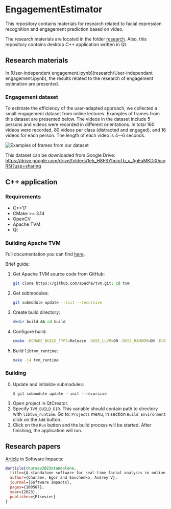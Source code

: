 # EngagementEstimator

This repository contains materials for research related to facial expression
recognition and engagement prediction based on video. 

The research materials are located in the folder [research](research/). Also,
this repository contains desktop C++ application written in Qt.

## Research materials
In [User-independent engagement.ipynb](research/User-independant engagement.ipynb),
the results related to the research of engagement estimation are presented.

### Engagement dataset
To estimate the efficiency of the user-adapted approach, we collected a small
engagement dataset from online lectures. Examples of frames from this dataset
are presented below. The videos in the dataset include 5 persons and videos were
recorded in different orientations. In total 160 videos were recorded, 80 videos
per class (distracted and engaged), and 16 videos for each person. The length of
each video is 4--6 seconds.

![Examples of frames from our dataset](research/our_dataset.png)

This dataset can be downloaded from Google Drive: https://drive.google.com/drive/folders/1e5_H8FSYhpioTb_u_AgEaMKDiXhcqR5t?usp=sharing

## C++ application
### Requirements
- C++17
- CMake >= 3.14
- OpenCV
- Apache TVM
- Qt

### Building Apache TVM
Full documentation you can find [here](https://tvm.apache.org/docs/install/index.html).

Brief guide:
1. Get Apache TVM source code from GitHub:
   ```bash
   git clone https://github.com/apache/tvm.git; cd tvm
   ```
2. Get submodules:
   ```bash
   git submodule update --init --recursive
   ```
3. Create build directory:
   ```bash
   mkdir build && cd build
   ```
4. Configure build:
   ```bash
   cmake -DCMAKE_BUILD_TYPE=Release -DUSE_LLVM=ON -DUSE_RANDOM=ON -DUSE_GRAPH_RUNTIME=ON -DUSE_SORT=ON  ..
   ```
5. Build `libtvm_runtime`:
   ```bash
   make -j4 tvm_runtime
   ```

### Building
0. Update and initialize submodules:
   ```
   $ git submodule update --init --recursive
   ```
1. Open project in QtCreator.
2. Specify `TVM_BUILD_DIR`. This variable should contain path to directory with `libtvm_runtime`. 
   Go to: `Projects` menu, in section `Build Environment` click on the `Add` button.
3. Click on the `Run` button and the build process will be started. After finishing, the application will run.

## Research papers

[Article](https://www.sciencedirect.com/science/article/pii/S2665963823000441) in Software Impacts:
```BibTex
@article{churaev2023standalone,
  title={A standalone software for real-time facial analysis in online conferences and e-lessons},
  author={Churaev, Egor and Savchenko, Andrey V},
  journal={Software Impacts},
  pages={100507},
  year={2023},
  publisher={Elsevier}
}
```
